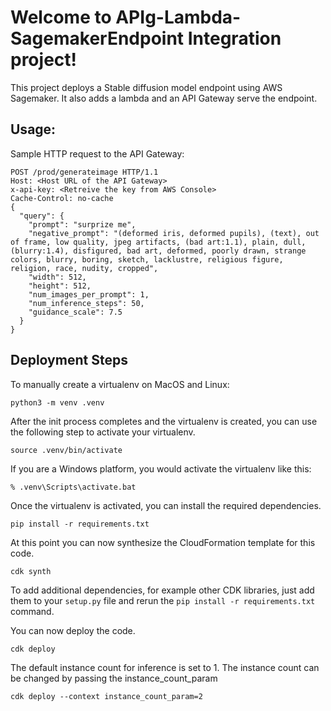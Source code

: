 
# Welcome to APIg-Lambda-SagemakerEndpoint Integration project!

This project deploys a Stable diffusion model endpoint using AWS Sagemaker. It also adds a lambda and an API Gateway serve the endpoint.

## Usage: 
Sample HTTP request to the API Gateway:
```
POST /prod/generateimage HTTP/1.1
Host: <Host URL of the API Gateway>
x-api-key: <Retreive the key from AWS Console>
Cache-Control: no-cache
{
  "query": {
    "prompt": "surprize me",
    "negative_prompt": "(deformed iris, deformed pupils), (text), out of frame, low quality, jpeg artifacts, (bad art:1.1), plain, dull, (blurry:1.4), disfigured, bad art, deformed, poorly drawn, strange colors, blurry, boring, sketch, lacklustre, religious figure, religion, race, nudity, cropped",
    "width": 512,
    "height": 512,
    "num_images_per_prompt": 1,
    "num_inference_steps": 50,
    "guidance_scale": 7.5
  }
}

```

## Deployment Steps

To manually create a virtualenv on MacOS and Linux:

```
python3 -m venv .venv
```

After the init process completes and the virtualenv is created, you can use the following
step to activate your virtualenv.

```
source .venv/bin/activate
```

If you are a Windows platform, you would activate the virtualenv like this:

```
% .venv\Scripts\activate.bat
```

Once the virtualenv is activated, you can install the required dependencies.

```
pip install -r requirements.txt
```

At this point you can now synthesize the CloudFormation template for this code.

```
cdk synth
```

To add additional dependencies, for example other CDK libraries, just add
them to your `setup.py` file and rerun the `pip install -r requirements.txt`
command.

You can now deploy the code.
```
cdk deploy
```

The default instance count for inference is set to 1. The instance count can be changed by passing the instance_count_param 
```
cdk deploy --context instance_count_param=2
```


